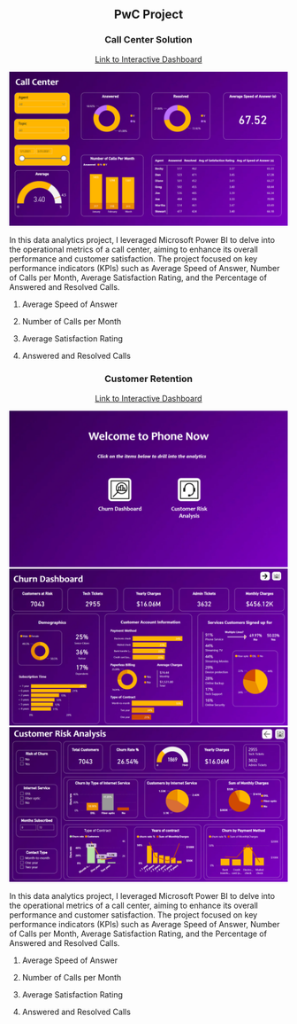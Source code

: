 <p align="center">
<h2 align="center">PwC Project</h2>
</p>

<p align="center">
<h3 align="center">Call Center Solution</h3>
</p>

<p align="center">
<a href="https://app.powerbi.com/view?r=eyJrIjoiYzVkNWQ2NjEtMDg3OS00MGY0LThjODItNGE3ZWM5NTRhZGEwIiwidCI6ImMyOTMyNDU1LWIzZTctNDJhYi1hY2ExLWZhNTNmMjcxN2EyNSJ9">Link to Interactive Dashboard</a>
</p>

<img src="Call Center.png">

In this data analytics project, I leveraged Microsoft Power BI to delve into the operational metrics of a call center, aiming to enhance its overall performance and customer satisfaction. The project focused on key performance indicators (KPIs) such as Average Speed of Answer, Number of Calls per Month, Average Satisfaction Rating, and the Percentage of Answered and Resolved Calls.

1. Average Speed of Answer

2. Number of Calls per Month

3. Average Satisfaction Rating

4. Answered and Resolved Calls

<p align="center">
<h3 align="center">Customer Retention</h3>
</p>

<p align="center">
<a href="https://app.powerbi.com/view?r=eyJrIjoiZGFkOTRlNjItZjU3My00ZDk3LThhM2EtZmRmMzkxOTE3YTFhIiwidCI6ImMyOTMyNDU1LWIzZTctNDJhYi1hY2ExLWZhNTNmMjcxN2EyNSJ9">Link to Interactive Dashboard</a>
</p>

<img src="Homepage.png">

<img src="Churn Dashboard.png">

<img src="Customer Risk Analysis.png">

In this data analytics project, I leveraged Microsoft Power BI to delve into the operational metrics of a call center, aiming to enhance its overall performance and customer satisfaction. The project focused on key performance indicators (KPIs) such as Average Speed of Answer, Number of Calls per Month, Average Satisfaction Rating, and the Percentage of Answered and Resolved Calls.

1. Average Speed of Answer

2. Number of Calls per Month

3. Average Satisfaction Rating

4. Answered and Resolved Calls

